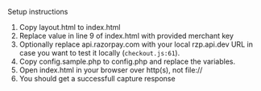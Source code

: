 Setup instructions

1. Copy layout.html to index.html
2. Replace value in line 9 of index.html with provided merchant key
3. Optionally replace api.razorpay.com with your local rzp.api.dev URL in case you want to test it locally (`checkout.js:61`).
4. Copy config.sample.php to config.php and replace the variables.
5. Open index.html in your browser over http(s), not file://
6. You should get a successfull capture response